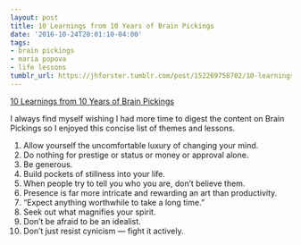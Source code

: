 ```yaml
---
layout: post
title: 10 Learnings from 10 Years of Brain Pickings
date: '2016-10-24T20:01:10-04:00'
tags:
- brain pickings
- maria popova
- life lessons
tumblr_url: https://jhforster.tumblr.com/post/152269758702/10-learnings-from-10-years-of-brain-pickings
---
```

[10 Learnings from 10 Years of Brain Pickings](https://www.brainpickings.org/2016/10/23/10-years-of-brain-pickings/)  

I always find myself wishing I had more time to digest the content on Brain Pickings so I enjoyed this concise list of themes and lessons.

1. Allow yourself the uncomfortable luxury of changing your mind.
2. Do nothing for prestige or status or money or approval alone.  
3. Be generous.  
4. Build pockets of stillness into your life.  
5. When people try to tell you who you are, don’t believe them.  
6. Presence is far more intricate and rewarding an art than productivity.  
7. “Expect anything worthwhile to take a long time.”  
8. Seek out what magnifies your spirit.  
9. Don’t be afraid to be an idealist.  
10. Don’t just resist cynicism — fight it actively.  
